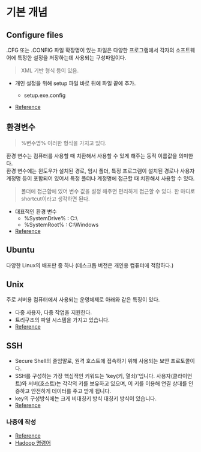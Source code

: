 # 기본 개념

## Configure files
.CFG 또는 .CONFIG 파일 확장명이 있는 파일은 다양한 프로그램에서 각자의 소프트웨어에 특정한 설정을 저장하는데 사용되는 구성파일이다.  
> XML 기반 형식 등이 있음.
- 개인 설정을 위해 setup 파일 바로 뒤에 파일 끝에 추가.
  - setup.exe.config

- [Reference](https://ko.eyewated.com/cfg-%EB%B0%8F-config-%ED%8C%8C%EC%9D%BC%EC%9D%B4%EB%9E%80-%EB%AC%B4%EC%97%87%EC%9E%85%EB%8B%88%EA%B9%8C/)

## 환경변수
> %변수명% 이러한 형식을 가지고 있다.  

환경 변수는 컴퓨터를 사용할 때 치환해서 사용할 수 있게 해주는 동적 이름값을 의미한다.  
환경 변수에는 윈도우가 설치된 경로, 임시 폴더, 특정 프로그램이 설치된 경로나 사용자 계정명 등이 포함되어 있어서 특정 폴더나 계정명에 접근할 때 치환해서 사용할 수 있다.  
> 폴더에 접근함에 있어 변수 값을 설정 해주면 편리하게 접근할 수 있다. 한 마디로 shortcut이라고 생각하면 된다.
- 대표적인 환경 변수
  - %SystemDrive% : C:\
  - %SystemRoot% : C:\Windows
- [Reference](https://rootblog.tistory.com/225)


## Ubuntu
다양한 Linux의 배포판 중 하나 (데스크톱 버전은 개인용 컴퓨터에 적합하다.)

## Unix
주로 서버용 컴퓨터에서 사용되는 운영체제로 아래와 같은 특징이 있다.
- 다중 사용자, 다중 작업을 지원한다.
- 트리구조의 파일 시스템을 가지고 있습니다.
- [Reference](https://coding-factory.tistory.com/315)


## SSH
- Secure Shell의 줄임말로, 원격 호스트에 접속하기 위해 사용되는 보안 프로토콜이다.  
- SSH를 구성하는 가장 핵심적인 키워드는 'key(키, 열쇠)'입니다. 사용자(클라이언트)와 서버(호스트)는 각각의 키를 보유하고 있으며, 이 키를 이용해 연결 상대를 인증하고 안전하게 데이터를 주고 받게 됩니다.
- key의 구성방식에는 크게 비대칭키 방식 대칭키 방식이 있습니다.
- [Reference](https://library.gabia.com/contents/infrahosting/9002/#:~:text=SSH%EB%A5%BC%20%EA%B5%AC%EC%84%B1%ED%95%98%EB%8A%94%20%EA%B0%80%EC%9E%A5,%EB%8D%B0%EC%9D%B4%ED%84%B0%EB%A5%BC%20%EC%A3%BC%EA%B3%A0%20%EB%B0%9B%EA%B2%8C%20%EB%90%A9%EB%8B%88%EB%8B%A4.)



### 나중에 작성
- [Reference](https://velog.io/@modsiw/%EA%B8%B0%ED%83%80-%ED%95%98%EB%91%A1-%ED%99%98%EA%B2%BD-%EC%84%A4%EC%A0%95-%ED%95%98%EB%A9%B4%EC%84%9C-%EB%AA%B0%EB%9E%90%EB%8D%98-%EA%B3%BC%EC%A0%95-%EA%B0%9C%EB%85%90-%EB%AA%85%EB%A0%B9%EC%96%B4)
- [Hadoop 명령어](https://hadoop.apache.org/docs/r3.1.1/hadoop-project-dist/hadoop-common/ClusterSetup.html)